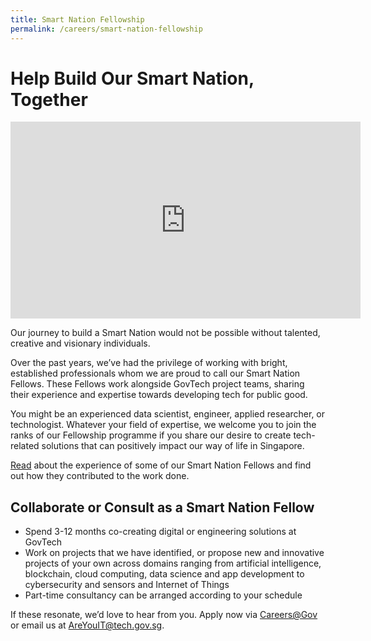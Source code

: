 ```yaml
---
title: Smart Nation Fellowship
permalink: /careers/smart-nation-fellowship
---
```

# Help Build Our Smart Nation, Together

<iframe width="560" height="315" src="https://www.youtube.com/embed/ThfGBUqwzyA" frameborder="0" allow="accelerometer; autoplay; clipboard-write; encrypted-media; gyroscope; picture-in-picture" allowfullscreen></iframe>

Our journey to build a Smart Nation would not be possible without talented, creative and visionary individuals. 

Over the past years, we’ve had the privilege of working with bright, established professionals whom we are proud to call our Smart Nation Fellows. These Fellows work alongside GovTech project teams, sharing their experience and expertise towards developing tech for public good. 

You might be an experienced data scientist, engineer, applied researcher, or technologist.  Whatever your field of expertise, we welcome you to join the ranks of our Fellowship programme if you share our desire to create tech-related solutions that can positively impact our way of life in Singapore. 

[Read](https://www.tech.gov.sg/careers/smart-nation-fellowship-programme/#paul-piong) about the experience of some of our Smart Nation Fellows and find out how they contributed to the work done. 

## Collaborate or Consult as a Smart Nation Fellow

* Spend 3-12 months co-creating digital or engineering solutions at GovTech 
* Work on projects that we have identified, or propose new and innovative projects of your own across domains ranging from artificial intelligence, blockchain, cloud computing, data science and app development to cybersecurity and sensors and Internet of Things
* Part-time consultancy can be arranged according to your schedule

If these resonate, we’d love to hear from you. Apply now via [Careers@Gov](https://sggovterp.wd102.myworkdayjobs.com/en-US/PublicServiceCareers/job/Mapletree-Business-City-Block-10-Level-10/Smart-Nation-Fellowship-Programme_JR-10000000710) or email us at AreYouIT@tech.gov.sg.

